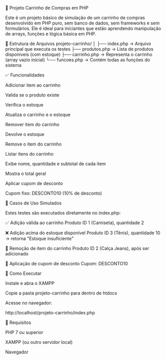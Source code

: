 🛒 Projeto Carrinho de Compras em PHP

Este é um projeto básico de simulação de um carrinho de compras desenvolvido em PHP puro, sem banco de dados, sem frameworks e sem formulários. Ele é ideal para iniciantes que estão aprendendo manipulação de arrays, funções e lógica básica em PHP.

📁 Estrutura de Arquivos
projeto-carrinho/
│
├── index.php         → Arquivo principal que executa os testes
├── produtos.php      → Lista de produtos disponíveis (com estoque)
├── carrinho.php      → Representa o carrinho (array vazio inicial)
└── funcoes.php       → Contém todas as funções do sistema

✅ Funcionalidades

Adicionar item ao carrinho

Valida se o produto existe

Verifica o estoque

Atualiza o carrinho e o estoque

Remover item do carrinho

Devolve o estoque

Remove o item do carrinho

Listar itens do carrinho

Exibe nome, quantidade e subtotal de cada item

Mostra o total geral

Aplicar cupom de desconto

Cupom fixo: DESCONTO10 (10% de desconto)

🧪 Casos de Uso Simulados

Estes testes são executados diretamente no index.php:

✅ Adição válida ao carrinho
Produto ID 1 (Camiseta), quantidade 2

❌ Adição acima do estoque disponível
Produto ID 3 (Tênis), quantidade 10 → retorna "Estoque insuficiente"

🔄 Remoção de item do carrinho
Produto ID 2 (Calça Jeans), após ser adicionado

🎁 Aplicação de cupom de desconto
Cupom: DESCONTO10

🚀 Como Executar

Instale e abra o XAMPP

Copie a pasta projeto-carrinho para dentro de htdocs

Acesse no navegador:

http://localhost/projeto-carrinho/index.php

📌 Requisitos

PHP 7 ou superior

XAMPP (ou outro servidor local)

Navegador
